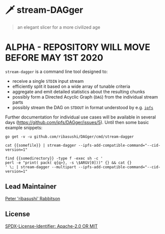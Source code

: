 🗡️ stream-DAGger
=======================

> an elegant slicer for a more civilized age

# ALPHA - REPOSITORY WILL MOVE BEFORE MAY 1ST 2020

`stream-dagger` is a command line tool designed to:

- receive a single `STDIN` input stream
- efficiently split it based on a wide array of tunable criteria
- aggregate and emit detailed statistics about the resulting chunks
- possibly form a Directed Acyclic Graph (`DAG`) from the individual stream parts
- possibly stream the DAG on `STDOUT` in format understood by e.g. [`ipfs`][1]

Further documentation for individual use cases will be available in several days (https://github.com/ipfs/DAGger/issues/5). Until then some basic example snippets:

```
go get -v -u github.com/ribasushi/DAGger/cmd/stream-dagger
```
```
cat {{somefile}} | stream-dagger --ipfs-add-compatible-command="--cid-version=1"
```
```
find {{somedirectory}} -type f -exec sh -c '
perl -e "print( pack( q{q>}, -s \$ARGV[0]))" {} && cat {}
' \; | stream-dagger --multipart --ipfs-add-compatible-command="--cid-version=1"
```

## Lead Maintainer

[Peter 'ribasushi' Rabbitson](https://github.com/ribasushi)

## License

[SPDX-License-Identifier: Apache-2.0 OR MIT](LICENSE.md)

[1]: https://docs.ipfs.io/introduction/overview/

